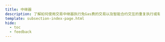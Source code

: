 ```yaml
---
title: 中继器
description: 了解如何使用交易中继器执行免Gas费的交易以及智能合约交互的重复执行或有其它自动化。
template: subsection-index-page.html
hide:
  - toc
  - feedback
---
```


